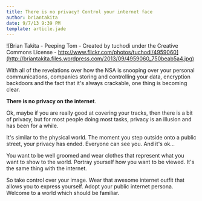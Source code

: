 ```yaml
---
title: There is no privacy! Control your internet face
author: briantakita
date: 9/7/13 9:39 PM
template: article.jade
---
```


![Brian Takita - Peeping Tom - Created by tuchodi under the Creative Commons License - http://www.flickr.com/photos/tuchodi/4959060](http://briantakita.files.wordpress.com/2013/09/4959060_750beab5a4.jpg)

With all of the revelations over how the NSA is snooping over your personal communications, companies storing and controlling your data, encryption backdoors and the fact that it's always crackable, one thing is becoming clear.

**There is no privacy on the internet**.

Ok, maybe if you are really good at covering your tracks, then there is a bit of privacy, but for most people doing most tasks, privacy is an illusion and has been for a while.

It's similar to the physical world. The moment you step outside onto a public street, your privacy has ended. Everyone can see you. And it's ok...

You want to be well groomed and wear clothes that represent what you want to show to the world. Portray yourself how you want to be viewed. It's the same thing with the internet.

So take control over your image. Wear that awesome internet outfit that allows you to express yourself. Adopt your public internet persona. Welcome to a world which should be familiar.
